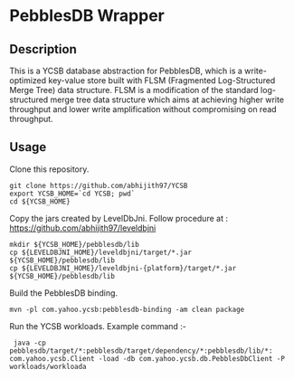 # PebblesDB Wrapper

## Description

This is a YCSB database abstraction for PebblesDB, which is a write-optimized key-value store built with FLSM (Fragmented Log-Structured Merge Tree) data structure. FLSM is a modification of the standard log-structured merge tree data structure which aims at achieving higher write throughput and lower write amplification without compromising on read throughput.

## Usage

Clone this repository.

    git clone https://github.com/abhijith97/YCSB
    export YCSB_HOME=`cd YCSB; pwd`
	cd ${YCSB_HOME}


Copy the jars created by LevelDbJni. Follow procedure at :
https://github.com/abhijith97/leveldbjni

	mkdir ${YCSB_HOME}/pebblesdb/lib
	cp ${LEVELDBJNI_HOME}/leveldbjni/target/*.jar ${YCSB_HOME}/pebblesdb/lib
	cp ${LEVELDBJNI_HOME}/leveldbjni-{platform}/target/*.jar ${YCSB_HOME}/pebblesdb/lib

Build the PebblesDB binding.

	mvn -pl com.yahoo.ycsb:pebblesdb-binding -am clean package

Run the YCSB workloads. Example command :-

	 java -cp pebblesdb/target/*:pebblesdb/target/dependency/*:pebblesdb/lib/*: com.yahoo.ycsb.Client -load -db com.yahoo.ycsb.db.PebblesDbClient -P workloads/workloada